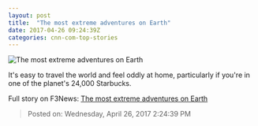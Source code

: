 ```yaml
---
layout: post
title:  "The most extreme adventures on Earth"
date: 2017-04-26 09:24:39Z
categories: cnn-com-top-stories
---
```


![The most extreme adventures on Earth](http://i2.cdn.cnn.com/cnnnext/dam/assets/150525113905-turkmenistan-hell-super-169.jpg)

It's easy to travel the world and feel oddly at home, particularly if you're in one of the planet's 24,000 Starbucks.


Full story on F3News: [The most extreme adventures on Earth](http://www.f3nws.com/n/RrsPGB)

> Posted on: Wednesday, April 26, 2017 2:24:39 PM
